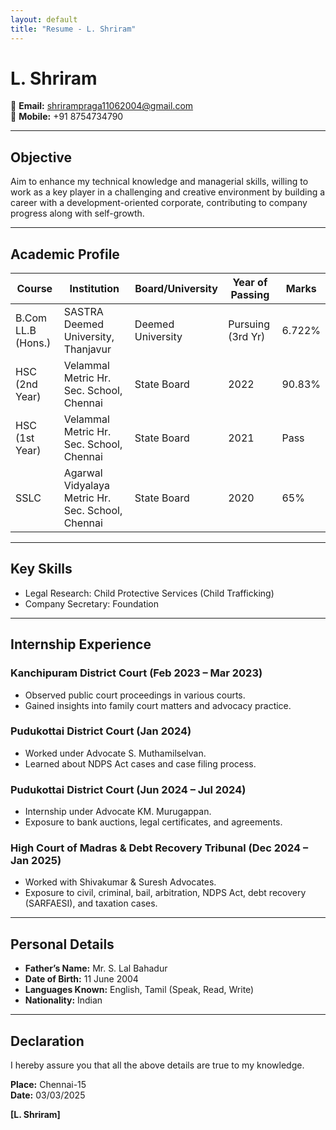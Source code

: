 ```yaml
---
layout: default
title: "Resume - L. Shriram"
---
```


# L. Shriram

📧 **Email:** shrirampraga11062004@gmail.com  
📱 **Mobile:** +91 8754734790  

---

## Objective
Aim to enhance my technical knowledge and managerial skills, willing to work as a key player in a challenging and creative environment by building a career with a development-oriented corporate, contributing to company progress along with self-growth.

---

## Academic Profile

| Course              | Institution                                      | Board/University     | Year of Passing | Marks   |
|---------------------|--------------------------------------------------|----------------------|-----------------|---------|
| B.Com LL.B (Hons.)  | SASTRA Deemed University, Thanjavur              | Deemed University    | Pursuing (3rd Yr) | 6.722% |
| HSC (2nd Year)      | Velammal Metric Hr. Sec. School, Chennai         | State Board          | 2022            | 90.83% |
| HSC (1st Year)      | Velammal Metric Hr. Sec. School, Chennai         | State Board          | 2021            | Pass   |
| SSLC                | Agarwal Vidyalaya Metric Hr. Sec. School, Chennai| State Board          | 2020            | 65%    |

---

## Key Skills
- Legal Research: Child Protective Services (Child Trafficking)  
- Company Secretary: Foundation  

---

## Internship Experience

### Kanchipuram District Court (Feb 2023 – Mar 2023)  
- Observed public court proceedings in various courts.  
- Gained insights into family court matters and advocacy practice.  

### Pudukottai District Court (Jan 2024)  
- Worked under Advocate S. Muthamilselvan.  
- Learned about NDPS Act cases and case filing process.  

### Pudukottai District Court (Jun 2024 – Jul 2024)  
- Internship under Advocate KM. Murugappan.  
- Exposure to bank auctions, legal certificates, and agreements.  

### High Court of Madras & Debt Recovery Tribunal (Dec 2024 – Jan 2025)  
- Worked with Shivakumar & Suresh Advocates.  
- Exposure to civil, criminal, bail, arbitration, NDPS Act, debt recovery (SARFAESI), and taxation cases.  

---

## Personal Details
- **Father’s Name:** Mr. S. Lal Bahadur  
- **Date of Birth:** 11 June 2004  
- **Languages Known:** English, Tamil (Speak, Read, Write)  
- **Nationality:** Indian  

---

## Declaration
I hereby assure you that all the above details are true to my knowledge.

**Place:** Chennai-15  
**Date:** 03/03/2025  

**[L. Shriram]**
